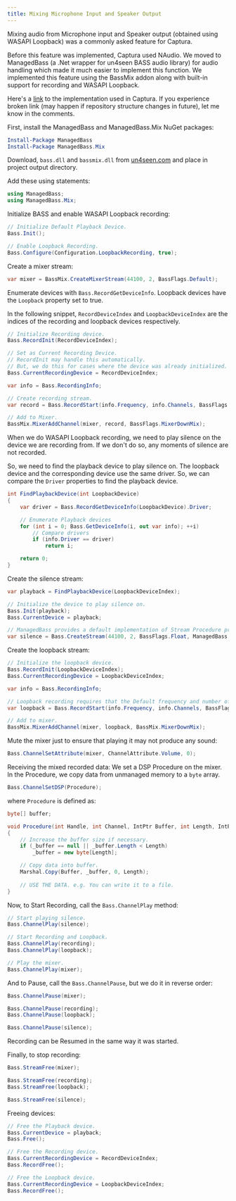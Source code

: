 ```yaml
---
title: Mixing Microphone Input and Speaker Output
---
```


Mixing audio from Microphone input and Speaker output (obtained using WASAPI Loopback) was a commonly asked feature for Captura.

Before this feature was implemented, Captura used NAudio.
We moved to ManagedBass (a .Net wrapper for un4seen BASS audio library) for audio handling which made it much easier to implement this function.
We implemented this feature using the BassMix addon along with built-in support for recording and WASAPI Loopback.

Here's a [link](https://github.com/MathewSachin/Captura/blob/master/src/Captura.Core/Models/MixedAudioProvider.cs) to the implementation used in Captura.
If you experience broken link (may happen if repository structure changes in future), let me know in the comments.

First, install the ManagedBass and ManagedBass.Mix NuGet packages:

```powershell
Install-Package ManagedBass
Install-Package ManagedBass.Mix
```

Download, `bass.dll` and `bassmix.dll` from [un4seen.com](https://un4seen.com/bass.html) and place in project output directory.

Add these using statements:

```csharp
using ManagedBass;
using ManagedBass.Mix;
```

Initialize BASS and enable WASAPI Loopback recording:

```csharp
// Initialize Default Playback Device.
Bass.Init();

// Enable Loopback Recording.
Bass.Configure(Configuration.LoopbackRecording, true);
```

Create a mixer stream:

```csharp
var mixer = BassMix.CreateMixerStream(44100, 2, BassFlags.Default);
```

Enumerate devices with `Bass.RecordGetDeviceInfo`.
Loopback devices have the `Loopback` property set to true.

In the following snippet, `RecordDeviceIndex` and `LoopbackDeviceIndex` are the indices of the recording and loopback devices respectively.

```csharp
// Initialize Recording device.
Bass.RecordInit(RecordDeviceIndex);

// Set as Current Recording Device.
// RecordInit may handle this automatically.
// But, we do this for cases where the device was already initialized.
Bass.CurrentRecordingDevice = RecordDeviceIndex;

var info = Bass.RecordingInfo;

// Create recording stream.
var record = Bass.RecordStart(info.Frequency, info.Channels, BassFlags.Float | BassFlags.RecordPause, null);

// Add to Mixer.
BassMix.MixerAddChannel(mixer, record, BassFlags.MixerDownMix);
```

When we do WASAPI Loopback recording, we need to play silence on the device we are recording from.
If we don't do so, any moments of silence are not recorded.

So, we need to find the playback device to play silence on.
The loopback device and the corresponding device use the same driver.
So, we can compare the `Driver` properties to find the playback device.

```csharp
int FindPlaybackDevice(int LoopbackDevice)
{
    var driver = Bass.RecordGetDeviceInfo(LoopbackDevice).Driver;

    // Enumerate Playback devices
    for (int i = 0; Bass.GetDeviceInfo(i, out var info); ++i)
        // Compare drivers
        if (info.Driver == driver)
            return i;

    return 0;
}
```

Create the silence stream:

```csharp
var playback = FindPlaybackDevice(LoopbackDeviceIndex);

// Initialize the device to play silence on.
Bass.Init(playback);
Bass.CurrentDevice = playback;

// ManagedBass provides a default implementation of Stream Procedure producing silence.
var silence = Bass.CreateStream(44100, 2, BassFlags.Float, ManagedBass.Extensions.SilenceStreamProcedure);
```

Create the loopback stream:

```csharp
// Initialize the loopback device.
Bass.RecordInit(LoopbackDeviceIndex);
Bass.CurrentRecordingDevice = LoopbackDeviceIndex;

var info = Bass.RecordingInfo;

// Loopback recording requires that the Default frequency and number of channels be used.
var loopback = Bass.RecordStart(info.Frequency, info.Channels, BassFlags.Float | Bass.RecordPause, null);

// Add to mixer.
BassMix.MixerAddChannel(mixer, loopback, BassMix.MixerDownMix);
```

Mute the mixer just to ensure that playing it may not produce any sound:

```csharp
Bass.ChannelSetAttribute(mixer, ChannelAttribute.Volume, 0);
```

Receiving the mixed recorded data:
We set a DSP Procedure on the mixer.
In the Procedure, we copy data from unmanaged memory to a `byte` array.

```csharp
Bass.ChannelSetDSP(Procedure);
```

where `Procedure` is defined as:

```csharp
byte[] buffer;

void Procedure(int Handle, int Channel, IntPtr Buffer, int Length, IntPtr User)
{
    // Increase the buffer size if necessary.
    if (_buffer == null || _buffer.Length < Length)
        _buffer = new byte[Length];

    // Copy data into buffer.
    Marshal.Copy(Buffer, _buffer, 0, Length);
    
    // USE THE DATA. e.g. You can write it to a file.
}
```

Now, to Start Recording, call the `Bass.ChannelPlay` method:

```csharp
// Start playing silence.
Bass.ChannelPlay(silence);

// Start Recording and Loopback.
Bass.ChannelPlay(recording);
Bass.ChannelPlay(loopback);

// Play the mixer.
Bass.ChannelPlay(mixer);
```

And to Pause, call the `Bass.ChannelPause`, but we do it in reverse order:

```csharp
Bass.ChannelPause(mixer);

Bass.ChannelPause(recording);
Bass.ChannelPause(loopback);

Bass.ChannelPause(silence);
```

Recording can be Resumed in the same way it was started.

Finally, to stop recording:

```csharp
Bass.StreamFree(mixer);

Bass.StreamFree(recording);
Bass.StreamFree(loopback);

Bass.StreamFree(silence);
```

Freeing devices:

```csharp
// Free the Playback device.
Bass.CurrentDevice = playback;
Bass.Free();

// Free the Recording device.
Bass.CurrentRecordingDevice = RecordDeviceIndex;
Bass.RecordFree();

// Free the Loopback device.
Bass.CurrentRecordingDevice = LoopbackDeviceIndex;
Bass.RecordFree();
```